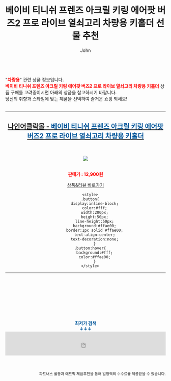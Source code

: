 ﻿---
layout: post
title:  "베이비 티니쉬 프렌즈 아크릴 키링 에어팟 버즈2 프로 라이브 열쇠고리 차량용 키홀더 선물 추천"
author: John
categories: [ 차량용 ]
tags: [ 차량용 냉장고, 차량용 선풍기, 차량용 방향제, 차량용 반도체, 차량용 인버터, 차량용 핸드폰 거치대, 차량용품, 차량용 청소기, 차량용 소화기, 차량용 방향제 순위 ]
image: https://uwinmall.co.kr/web/product/medium/202203/9a24b63873a99654fcababf165b9761b.jpg 
description: "베이비 티니쉬 프렌즈 아크릴 키링 에어팟 버즈2 프로 라이브 열쇠고리 차량용 키홀더 선물 추천 관련 상품으로 가장 고객 선호도가 높은 제품입니다."
toc: true
toc_sticky: true
---

<br>
"<b><font color='#ff0000'>차량용</font></b>" 관련 상품 정보입니다.
<br>
<b><font color='#ff0000'>베이비 티니쉬 프렌즈 아크릴 키링 에어팟 버즈2 프로 라이브 열쇠고리 차량용 키홀더</font></b> 상품 구매를 고려중이시면 아래의 상품을 참고하시기 바랍니다.
<br>
당신의 취향과 스타일에 맞는 제품을 선택하여 즐거운 쇼핑 되세요!
<br><br>
<hr>
<p>
    
<center><h2><a href="https://nico.kr/zRufI0" target="_blank"><b>나인어클락몰 - <font color='#01579B'>베이비 티니쉬 프렌즈 아크릴 키링 에어팟 버즈2 프로 라이브 열쇠고리 차량용 키홀더</font></b></a></h2><br>

<a href="https://nico.kr/zRufI0" target="_blank"><img src="https://uwinmall.co.kr/web/product/medium/202203/9a24b63873a99654fcababf165b9761b.jpg"></a><br><br>

<b><font color='#ff0000'>판매가 : 12,900원 </font></b><br>

<a href="https://nico.kr/zRufI0" target="_blank" class="button">상품&리뷰 바로가기</a><p>

        <style>
        .button{
            display:inline-block;
            color:#fff;
            width:200px;
            height:50px;
            line-height:50px;
            background:#ffae00;
            border:1px solid #ffae00;
            text-align:center;
            text-decoration:none;
            }
        .button:hover{
            background:#fff;
            color:#ffae00;
            }
        </style>

<hr>

<br><br><br><br><br><br><br>
<center><b><font color='#01579B' size='medium'>최저가 검색<br>
↓↓↓</font></b></center>
<center><iframe src="https://coupa.ng/b1Tbjx" width="100%" height="75" frameborder="0" scrolling="no" referrerpolicy="unsafe-url"></iframe></center>
<br><br>
<p>
<small>
    <div align="right">파트너스 활동과 애드픽 제품추천을 통해 일정액의 수수료를 제공받을 수 있습니다.</div>
</small>
</p>
